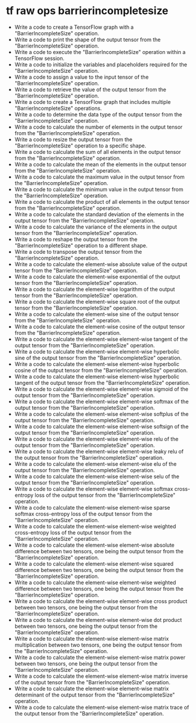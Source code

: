 # tf raw ops barrierincompletesize

- Write a code to create a TensorFlow graph with a "BarrierIncompleteSize" operation.
- Write a code to print the shape of the output tensor from the "BarrierIncompleteSize" operation.
- Write a code to execute the "BarrierIncompleteSize" operation within a TensorFlow session.
- Write a code to initialize the variables and placeholders required for the "BarrierIncompleteSize" operation.
- Write a code to assign a value to the input tensor of the "BarrierIncompleteSize" operation.
- Write a code to retrieve the value of the output tensor from the "BarrierIncompleteSize" operation.
- Write a code to create a TensorFlow graph that includes multiple "BarrierIncompleteSize" operations.
- Write a code to determine the data type of the output tensor from the "BarrierIncompleteSize" operation.
- Write a code to calculate the number of elements in the output tensor from the "BarrierIncompleteSize" operation.
- Write a code to resize the output tensor from the "BarrierIncompleteSize" operation to a specific shape.
- Write a code to calculate the sum of all elements in the output tensor from the "BarrierIncompleteSize" operation.
- Write a code to calculate the mean of the elements in the output tensor from the "BarrierIncompleteSize" operation.
- Write a code to calculate the maximum value in the output tensor from the "BarrierIncompleteSize" operation.
- Write a code to calculate the minimum value in the output tensor from the "BarrierIncompleteSize" operation.
- Write a code to calculate the product of all elements in the output tensor from the "BarrierIncompleteSize" operation.
- Write a code to calculate the standard deviation of the elements in the output tensor from the "BarrierIncompleteSize" operation.
- Write a code to calculate the variance of the elements in the output tensor from the "BarrierIncompleteSize" operation.
- Write a code to reshape the output tensor from the "BarrierIncompleteSize" operation to a different shape.
- Write a code to transpose the output tensor from the "BarrierIncompleteSize" operation.
- Write a code to calculate the element-wise absolute value of the output tensor from the "BarrierIncompleteSize" operation.
- Write a code to calculate the element-wise exponential of the output tensor from the "BarrierIncompleteSize" operation.
- Write a code to calculate the element-wise logarithm of the output tensor from the "BarrierIncompleteSize" operation.
- Write a code to calculate the element-wise square root of the output tensor from the "BarrierIncompleteSize" operation.
- Write a code to calculate the element-wise sine of the output tensor from the "BarrierIncompleteSize" operation.
- Write a code to calculate the element-wise cosine of the output tensor from the "BarrierIncompleteSize" operation.
- Write a code to calculate the element-wise element-wise tangent of the output tensor from the "BarrierIncompleteSize" operation.
- Write a code to calculate the element-wise element-wise hyperbolic sine of the output tensor from the "BarrierIncompleteSize" operation.
- Write a code to calculate the element-wise element-wise hyperbolic cosine of the output tensor from the "BarrierIncompleteSize" operation.
- Write a code to calculate the element-wise element-wise hyperbolic tangent of the output tensor from the "BarrierIncompleteSize" operation.
- Write a code to calculate the element-wise element-wise sigmoid of the output tensor from the "BarrierIncompleteSize" operation.
- Write a code to calculate the element-wise element-wise softmax of the output tensor from the "BarrierIncompleteSize" operation.
- Write a code to calculate the element-wise element-wise softplus of the output tensor from the "BarrierIncompleteSize" operation.
- Write a code to calculate the element-wise element-wise softsign of the output tensor from the "BarrierIncompleteSize" operation.
- Write a code to calculate the element-wise element-wise relu of the output tensor from the "BarrierIncompleteSize" operation.
- Write a code to calculate the element-wise element-wise leaky relu of the output tensor from the "BarrierIncompleteSize" operation.
- Write a code to calculate the element-wise element-wise elu of the output tensor from the "BarrierIncompleteSize" operation.
- Write a code to calculate the element-wise element-wise selu of the output tensor from the "BarrierIncompleteSize" operation.
- Write a code to calculate the element-wise element-wise softmax cross-entropy loss of the output tensor from the "BarrierIncompleteSize" operation.
- Write a code to calculate the element-wise element-wise sparse softmax cross-entropy loss of the output tensor from the "BarrierIncompleteSize" operation.
- Write a code to calculate the element-wise element-wise weighted cross-entropy loss of the output tensor from the "BarrierIncompleteSize" operation.
- Write a code to calculate the element-wise element-wise absolute difference between two tensors, one being the output tensor from the "BarrierIncompleteSize" operation.
- Write a code to calculate the element-wise element-wise squared difference between two tensors, one being the output tensor from the "BarrierIncompleteSize" operation.
- Write a code to calculate the element-wise element-wise weighted difference between two tensors, one being the output tensor from the "BarrierIncompleteSize" operation.
- Write a code to calculate the element-wise element-wise cross product between two tensors, one being the output tensor from the "BarrierIncompleteSize" operation.
- Write a code to calculate the element-wise element-wise dot product between two tensors, one being the output tensor from the "BarrierIncompleteSize" operation.
- Write a code to calculate the element-wise element-wise matrix multiplication between two tensors, one being the output tensor from the "BarrierIncompleteSize" operation.
- Write a code to calculate the element-wise element-wise matrix power between two tensors, one being the output tensor from the "BarrierIncompleteSize" operation.
- Write a code to calculate the element-wise element-wise matrix inverse of the output tensor from the "BarrierIncompleteSize" operation.
- Write a code to calculate the element-wise element-wise matrix determinant of the output tensor from the "BarrierIncompleteSize" operation.
- Write a code to calculate the element-wise element-wise matrix trace of the output tensor from the "BarrierIncompleteSize" operation.